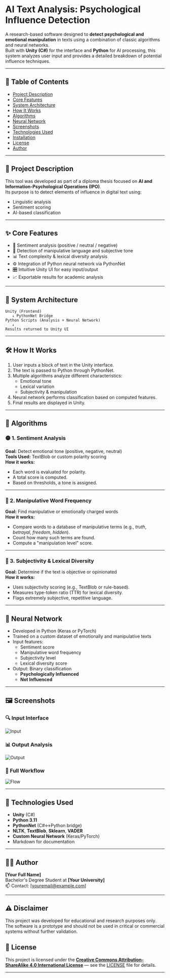 # AI Text Analysis: Psychological Influence Detection

A research-based software designed to **detect psychological and emotional manipulation** in texts using a combination of classic algorithms and neural networks.  
Built with **Unity (C#)** for the interface and **Python** for AI processing, this system analyzes user input and provides a detailed breakdown of potential influence techniques.


---

## 📌 Table of Contents

- [Project Description](#project-description)
- [Core Features](#core-features)
- [System Architecture](#system-architecture)
- [How It Works](#how-it-works)
- [Algorithms](#algorithms)
- [Neural Network](#neural-network)
- [Screenshots](#screenshots)
- [Technologies Used](#technologies-used)
- [Installation](#installation)
- [License](#license)
- [Author](#author)

---

## 📖 Project Description

This tool was developed as part of a diploma thesis focused on **AI and Information-Psychological Operations (IPO)**.  
Its purpose is to detect elements of influence in digital text using:
- Linguistic analysis
- Sentiment scoring
- AI-based classification

---

## ✨ Core Features

- 🧠 Sentiment analysis (positive / neutral / negative)
- 🧩 Detection of manipulative language and subjective tone
- 📊 Text complexity & lexical diversity analysis
- ⚙️ Integration of Python neural network via PythonNet
- 🎛️ Intuitive Unity UI for easy input/output
- 📈 Exportable results for academic analysis

---

## 🧱 System Architecture

```
Unity (Frontend)
   ↓ PythonNet Bridge
Python Scripts (Analysis + Neural Network)
   ↓
Results returned to Unity UI
```

---

## 🛠️ How It Works

1. User inputs a block of text in the Unity interface.
2. The text is passed to Python through PythonNet.
3. Multiple algorithms analyze different characteristics:
   - Emotional tone
   - Lexical variation
   - Subjectivity & manipulation
4. Neural network performs classification based on computed features.
5. Final results are displayed in Unity.

---

## 📐 Algorithms

### 🟡 1. Sentiment Analysis  
**Goal:** Detect emotional tone (positive, negative, neutral)  
**Tools Used:** TextBlob or custom polarity scoring  
**How it works:**  
- Each word is evaluated for polarity.
- A total score is computed.
- Based on thresholds, a tone is assigned.

---

### 🔴 2. Manipulative Word Frequency  
**Goal:** Find manipulative or emotionally charged words  
**How it works:**  
- Compare words to a database of manipulative terms (e.g., *truth*, *betrayal*, *freedom*, *hidden*).
- Count how many such terms are found.
- Compute a "manipulation level" score.

---

### 🔵 3. Subjectivity & Lexical Diversity  
**Goal:** Determine if the text is objective or opinionated  
**How it works:**  
- Uses subjectivity scoring (e.g., TextBlob or rule-based).
- Measures type-token ratio (TTR) for lexical diversity.
- Flags extremely subjective, repetitive language.

---

## 🤖 Neural Network

- Developed in Python (Keras or PyTorch)
- Trained on a custom dataset of emotionally and manipulative texts
- Input features:
  - Sentiment score
  - Manipulative word frequency
  - Subjectivity level
  - Lexical diversity score
- Output: Binary classification
  - **Psychologically Influenced**
  - **Not Influenced**

---

## 🖼️ Screenshots

### 🔍 Input Interface
![Input](screenshots/input_ui.png)

### 📊 Output Analysis
![Output](screenshots/output_results.png)

### 🔁 Full Workflow
![Flow](screenshots/full_flow.png)

---

## 🧪 Technologies Used

- **Unity** (C#)
- **Python 3.11**
- **PythonNet** (C#↔Python bridge)
- **NLTK**, **TextBlob**, **Sklearn**, **VADER**
- **Custom Neural Network** (Keras/PyTorch)
- Markdown for documentation

---


## 👩‍💻 Author

**[Your Full Name]**  
Bachelor's Degree Student at **[Your University]**  
📫 Contact: [youremail@example.com]

---

## ⚠️ Disclaimer

This project was developed for educational and research purposes only.  
The software is a prototype and should not be used in critical or commercial systems without further validation.


## 📄 License

This project is licensed under the [**Creative Commons Attribution-ShareAlike 4.0 International License**](https://creativecommons.org/licenses/by-sa/4.0/) — see the [LICENSE](LICENSE.md) file for details.

---
